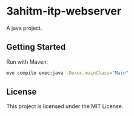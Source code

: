 # 3ahitm-itp-webserver

A java project.

## Getting Started

Run with Maven:
```bash
mvn compile exec:java -Dexec.mainClass="Main"
```

## License

This project is licensed under the MIT License.
